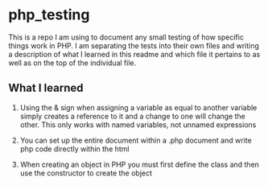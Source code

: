 # php_testing

This is a repo I am using to document any small testing of how specific things work in PHP. I am separating the tests into their own files and writing a description of what I learned in this readme and which file it pertains to as well as on the top of the individual file.

## What I learned

1. Using the & sign when assigning a variable as equal to another variable simply creates a reference to it and a change to one will change the other. This only works with named variables, not unnamed expressions

2. You can set up the entire document within a .php document and write php
code directly within the html

3. When creating an object in PHP you must first define the class and then use
the constructor to create the object 
